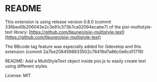 # README

This extension is using release version 0.8.0 \(commit 336bed0b206043e2c3e81c373b7ca02094ecabe7\) of the pixi-multistyle-text library: [https://github.com/tleunen/pixi-multistyle-text](https://github.com/tleunen/pixi-multistyle-text)

The BBcode tag feature was especially added for Gdevelop and this extension \(commit 2a7be2084598933502c76419d7a86c0e6cd11719\)

README: Add a MultiStyleText object inside pixi.js to easily create text using different styles.

License: MIT

